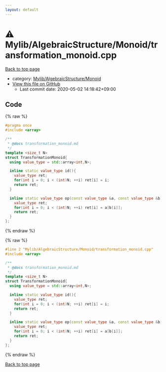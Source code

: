 ```yaml
---
layout: default
---
```


<!-- mathjax config similar to math.stackexchange -->
<script type="text/javascript" async
  src="https://cdnjs.cloudflare.com/ajax/libs/mathjax/2.7.5/MathJax.js?config=TeX-MML-AM_CHTML">
</script>
<script type="text/x-mathjax-config">
  MathJax.Hub.Config({
    TeX: { equationNumbers: { autoNumber: "AMS" }},
    tex2jax: {
      inlineMath: [ ['$','$'] ],
      processEscapes: true
    },
    "HTML-CSS": { matchFontHeight: false },
    displayAlign: "left",
    displayIndent: "2em"
  });
</script>

<script type="text/javascript" src="https://cdnjs.cloudflare.com/ajax/libs/jquery/3.4.1/jquery.min.js"></script>
<script src="https://cdn.jsdelivr.net/npm/jquery-balloon-js@1.1.2/jquery.balloon.min.js" integrity="sha256-ZEYs9VrgAeNuPvs15E39OsyOJaIkXEEt10fzxJ20+2I=" crossorigin="anonymous"></script>
<script type="text/javascript" src="../../../../assets/js/copy-button.js"></script>
<link rel="stylesheet" href="../../../../assets/css/copy-button.css" />


# :warning: Mylib/AlgebraicStructure/Monoid/transformation_monoid.cpp

<a href="../../../../index.html">Back to top page</a>

* category: <a href="../../../../index.html#b9ce8b1117f3871719e4d3859e7574c9">Mylib/AlgebraicStructure/Monoid</a>
* <a href="{{ site.github.repository_url }}/blob/master/Mylib/AlgebraicStructure/Monoid/transformation_monoid.cpp">View this file on GitHub</a>
    - Last commit date: 2020-05-02 14:18:42+09:00




## Code

<a id="unbundled"></a>
{% raw %}
```cpp
#pragma once
#include <array>

/**
 * @docs transformation_monoid.md
 */
template <size_t N>
struct TransformationMonoid{
  using value_type = std::array<int,N>;

  inline static value_type id(){
    value_type ret;
    for(int i = 0; i < (int)N; ++i) ret[i] = i;
    return ret;
  }

  inline static value_type op(const value_type &a, const value_type &b){
    value_type ret;
    for(int i = 0; i < (int)N; ++i) ret[i] = a[b[i]];
    return ret;
  }
};

```
{% endraw %}

<a id="bundled"></a>
{% raw %}
```cpp
#line 2 "Mylib/AlgebraicStructure/Monoid/transformation_monoid.cpp"
#include <array>

/**
 * @docs transformation_monoid.md
 */
template <size_t N>
struct TransformationMonoid{
  using value_type = std::array<int,N>;

  inline static value_type id(){
    value_type ret;
    for(int i = 0; i < (int)N; ++i) ret[i] = i;
    return ret;
  }

  inline static value_type op(const value_type &a, const value_type &b){
    value_type ret;
    for(int i = 0; i < (int)N; ++i) ret[i] = a[b[i]];
    return ret;
  }
};

```
{% endraw %}

<a href="../../../../index.html">Back to top page</a>


